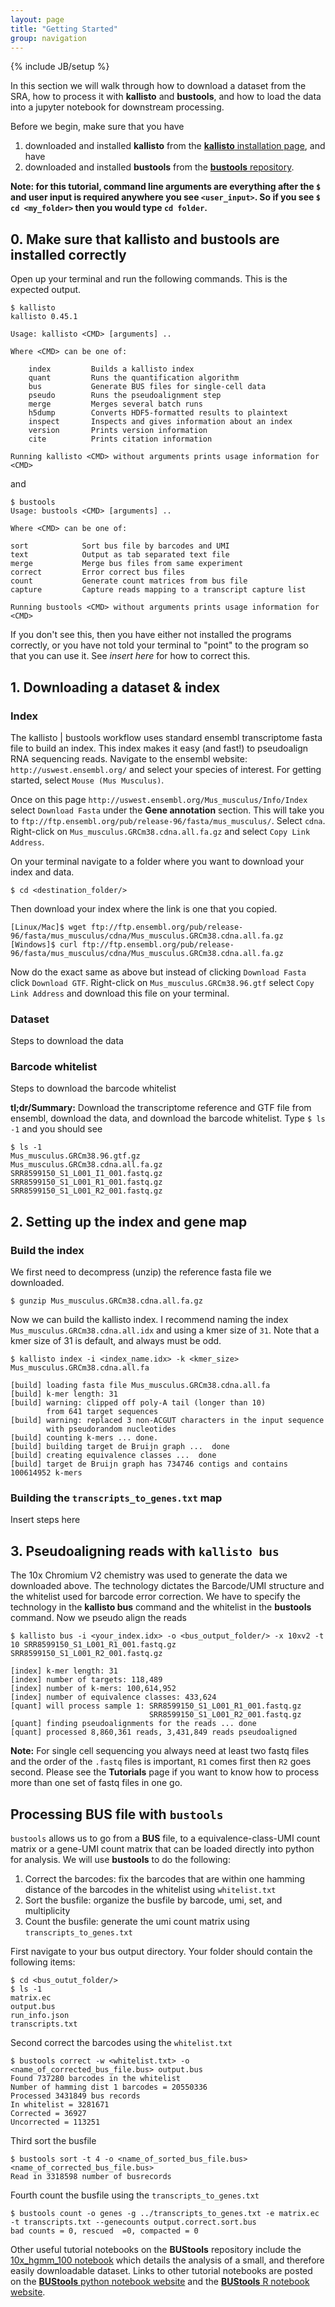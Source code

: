 ```yaml
---
layout: page
title: "Getting Started"
group: navigation
---
```


{% include JB/setup %}

In this section we will walk through how to download a dataset from the SRA, how to process it with __kallisto__ and __bustools__, and how to load the data into a jupyter notebook for downstream processing. 

Before we begin, make sure that you have 
1. downloaded and installed __kallisto__ from the [__kallisto__ installation page](https://pachterlab.github.io/kallisto/download), and have
2. downloaded and installed __bustools__ from the [__bustools__ repository](https://github.com/BUStools/bustools).

__Note: for this tutorial, command line arguments are everything after the `$` and user input is required anywhere you see `<user_input>`. So if you see `$ cd <my_folder>` then you would type `cd folder`.__

## 0. Make sure that __kallisto__ and __bustools__ are installed correctly
Open up your terminal and run the following commands. This is the expected output. 

```
$ kallisto
kallisto 0.45.1

Usage: kallisto <CMD> [arguments] ..

Where <CMD> can be one of:

    index         Builds a kallisto index
    quant         Runs the quantification algorithm
    bus           Generate BUS files for single-cell data
    pseudo        Runs the pseudoalignment step
    merge         Merges several batch runs
    h5dump        Converts HDF5-formatted results to plaintext
    inspect       Inspects and gives information about an index
    version       Prints version information
    cite          Prints citation information

Running kallisto <CMD> without arguments prints usage information for <CMD>
```
and 
```
$ bustools
Usage: bustools <CMD> [arguments] ..

Where <CMD> can be one of:

sort            Sort bus file by barcodes and UMI
text            Output as tab separated text file
merge           Merge bus files from same experiment
correct         Error correct bus files
count           Generate count matrices from bus file
capture         Capture reads mapping to a transcript capture list

Running bustools <CMD> without arguments prints usage information for <CMD>
```

If you don't see this, then you have either not installed the programs correctly, or you have not told your terminal to "point" to the program so that you can use it. See *insert here* for how to correct this.

## 1. Downloading a dataset & index
### Index
The kallisto | bustools workflow uses standard ensembl transcriptome fasta file to build an index. This index makes it easy (and fast!) to pseudoalign RNA sequencing reads. Navigate to the ensembl website:
`http://uswest.ensembl.org/` and select your species of interest. For getting started, select `Mouse (Mus Musculus)`.

Once on this page `http://uswest.ensembl.org/Mus_musculus/Info/Index` select `Download Fasta` under the __Gene annotation__ section. This will take you to `ftp://ftp.ensembl.org/pub/release-96/fasta/mus_musculus/`. Select `cdna`. Right-click on `Mus_musculus.GRCm38.cdna.all.fa.gz` and select `Copy Link Address`.

On your terminal navigate to a folder where you want to download your index and data.

```
$ cd <destination_folder/>
```

Then download your index where the link is one that you copied.

```
[Linux/Mac]$ wget ftp://ftp.ensembl.org/pub/release-96/fasta/mus_musculus/cdna/Mus_musculus.GRCm38.cdna.all.fa.gz
[Windows]$ curl ftp://ftp.ensembl.org/pub/release-96/fasta/mus_musculus/cdna/Mus_musculus.GRCm38.cdna.all.fa.gz
```

Now do the exact same as above but instead of clicking `Download Fasta` click `Download GTF`. Right-click on `Mus_musculus.GRCm38.96.gtf` select `Copy Link Address` and download this file on your terminal.

### Dataset
Steps to download the data 

### Barcode whitelist
Steps to download the barcode whitelist

__tl;dr/Summary:__ Download the transcriptome reference and GTF file from ensembl, download the data, and download the barcode whitelist. Type `$ ls -1` and you should see

```
$ ls -1
Mus_musculus.GRCm38.96.gtf.gz
Mus_musculus.GRCm38.cdna.all.fa.gz
SRR8599150_S1_L001_I1_001.fastq.gz
SRR8599150_S1_L001_R1_001.fastq.gz
SRR8599150_S1_L001_R2_001.fastq.gz
```

## 2. Setting up the index and gene map
### Build the index
We first need to decompress (unzip) the reference fasta file we downloaded.

```
$ gunzip Mus_musculus.GRCm38.cdna.all.fa.gz
```

Now we can build the kallisto index. I recommend naming the index `Mus_musculus.GRCm38.cdna.all.idx` and using a kmer size of `31`. Note that a kmer size of 31 is default, and always must be odd.

```
$ kallisto index -i <index_name.idx> -k <kmer_size> Mus_musculus.GRCm38.cdna.all.fa

[build] loading fasta file Mus_musculus.GRCm38.cdna.all.fa
[build] k-mer length: 31
[build] warning: clipped off poly-A tail (longer than 10)
        from 641 target sequences
[build] warning: replaced 3 non-ACGUT characters in the input sequence
        with pseudorandom nucleotides
[build] counting k-mers ... done.
[build] building target de Bruijn graph ...  done
[build] creating equivalence classes ...  done
[build] target de Bruijn graph has 734746 contigs and contains 100614952 k-mers

```
### Building the `transcripts_to_genes.txt` map
Insert steps here

## 3. Pseudoaligning reads with ```kallisto bus```
The 10x Chromium V2 chemistry was used to generate the data we downloaded above. The technology dictates the Barcode/UMI structure and the whitelist used for barcode error correction. We have to specify the technology in the __kallisto bus__ command and the whitelist in the __bustools__ command. Now we pseudo align the reads

```
$ kallisto bus -i <your_index.idx> -o <bus_output_folder/> -x 10xv2 -t 10 SRR8599150_S1_L001_R1_001.fastq.gz SRR8599150_S1_L001_R2_001.fastq.gz

[index] k-mer length: 31
[index] number of targets: 118,489
[index] number of k-mers: 100,614,952
[index] number of equivalence classes: 433,624
[quant] will process sample 1: SRR8599150_S1_L001_R1_001.fastq.gz
                               SRR8599150_S1_L001_R2_001.fastq.gz
[quant] finding pseudoalignments for the reads ... done
[quant] processed 8,860,361 reads, 3,431,849 reads pseudoaligned
```
__Note:__ For single cell sequencing you always need at least two fastq files and the order of the `.fastq` files is important, `R1` comes first then `R2` goes second. Please see the __Tutorials__ page if you want to know how to process more than one set of fastq files in one go.

## Processing BUS file with ```bustools```
```bustools``` allows us to go from a __BUS__ file, to a equivalence-class-UMI count matrix or a gene-UMI count matrix that can be loaded directly into python for analysis. We will use __bustools__ to do the following: 

1. Correct the barcodes: fix the barcodes that are within one hamming distance of the barcodes in the whitelist using ```whitelist.txt```
2. Sort the busfile: organize the busfile by barcode, umi, set, and multiplicity
3. Count the busfile: generate the umi count matrix using ```transcripts_to_genes.txt```

First navigate to your bus output directory. Your folder should contain the following items:
```
$ cd <bus_outut_folder/>
$ ls -1
matrix.ec
output.bus
run_info.json
transcripts.txt
```

Second correct the barcodes using the `whitelist.txt`
```
$ bustools correct -w <whitelist.txt> -o <name_of_corrected_bus_file.bus> output.bus
Found 737280 barcodes in the whitelist
Number of hamming dist 1 barcodes = 20550336
Processed 3431849 bus records
In whitelist = 3281671
Corrected = 36927
Uncorrected = 113251
```

Third sort the busfile
```
$ bustools sort -t 4 -o <name_of_sorted_bus_file.bus> <name_of_corrected_bus_file.bus>
Read in 3318598 number of busrecords
```

Fourth count the busfile using the `transcripts_to_genes.txt`
```
$ bustools count -o genes -g ../transcripts_to_genes.txt -e matrix.ec -t transcripts.txt --genecounts output.correct.sort.bus
bad counts = 0, rescued  =0, compacted = 0
```



Other useful tutorial notebooks on the __BUStools__ repository include the [10x_hgmm_100 notebook](https://github.com/BUStools/BUS_notebooks_python/blob/master/dataset-notebooks/10x_hgmm_100_python/10x_hgmm_100.ipynb) which details the analysis of a small, and therefore easily downloadable dataset. Links to other tutorial notebooks are posted on the [__BUStools__ python notebook website](https://github.com/BUStools/BUS_notebooks_python) and the [__BUStools__ R notebook website](https://github.com/BUStools/BUS_notebooks_R).
